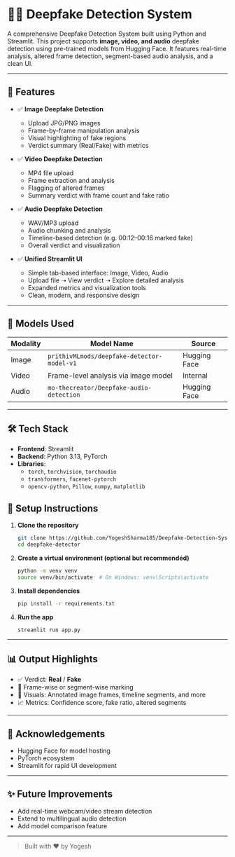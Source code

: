 # 🕵️‍♂️ Deepfake Detection System

A comprehensive Deepfake Detection System built using Python and Streamlit. This project supports **image, video, and audio** deepfake detection using pre-trained models from Hugging Face. It features real-time analysis, altered frame detection, segment-based audio analysis, and a clean UI.

---

## 🚀 Features

- ✅ **Image Deepfake Detection**
  - Upload JPG/PNG images
  - Frame-by-frame manipulation analysis
  - Visual highlighting of fake regions
  - Verdict summary (Real/Fake) with metrics

- ✅ **Video Deepfake Detection**
  - MP4 file upload
  - Frame extraction and analysis
  - Flagging of altered frames
  - Summary verdict with frame count and fake ratio

- ✅ **Audio Deepfake Detection**
  - WAV/MP3 upload
  - Audio chunking and analysis 
  - Timeline-based detection (e.g. 00:12–00:16 marked fake)
  - Overall verdict and visualization

- ✅ **Unified Streamlit UI**
  - Simple tab-based interface: Image, Video, Audio
  - Upload file ➝ View verdict ➝ Explore detailed analysis
  - Expanded metrics and visualization tools
  - Clean, modern, and responsive design

---

## 🧠 Models Used

| Modality | Model Name | Source |
|----------|------------|--------|
| Image    | `prithivMLmods/deepfake-detector-model-v1` | Hugging Face |
| Video    | Frame-level analysis via image model | Internal |
| Audio    | `mo-thecreator/Deepfake-audio-detection` | Hugging Face |

---

## 🛠️ Tech Stack

- **Frontend**: Streamlit
- **Backend**: Python 3.13, PyTorch
- **Libraries**:
  - `torch`, `torchvision`, `torchaudio`
  - `transformers`, `facenet-pytorch`
  - `opencv-python`, `Pillow`, `numpy`, `matplotlib`


## 🔧 Setup Instructions

1. **Clone the repository**
   ```bash
   git clone https://github.com/YogeshSharma185/Deepfake-Detection-System.git
   cd deepfake-detector
   ```

2. **Create a virtual environment (optional but recommended)**
   ```bash
   python -m venv venv
   source venv/bin/activate  # On Windows: venv\Scripts\activate
   ```

3. **Install dependencies**
   ```bash
   pip install -r requirements.txt
   ```

4. **Run the app**
   ```bash
   streamlit run app.py
   ```

---

## 📊 Output Highlights

- ✅ Verdict: **Real** / **Fake**
- 🎯 Frame-wise or segment-wise marking
- 📌 Visuals: Annotated image frames, timeline segments, and more
- 📈 Metrics: Confidence score, fake ratio, altered segments

---

## 🙌 Acknowledgements

- Hugging Face for model hosting
- PyTorch ecosystem
- Streamlit for rapid UI development

---

## ✨ Future Improvements

- Add real-time webcam/video stream detection
- Extend to multilingual audio detection
- Add model comparison feature

---

> Built with ❤️ by Yogesh